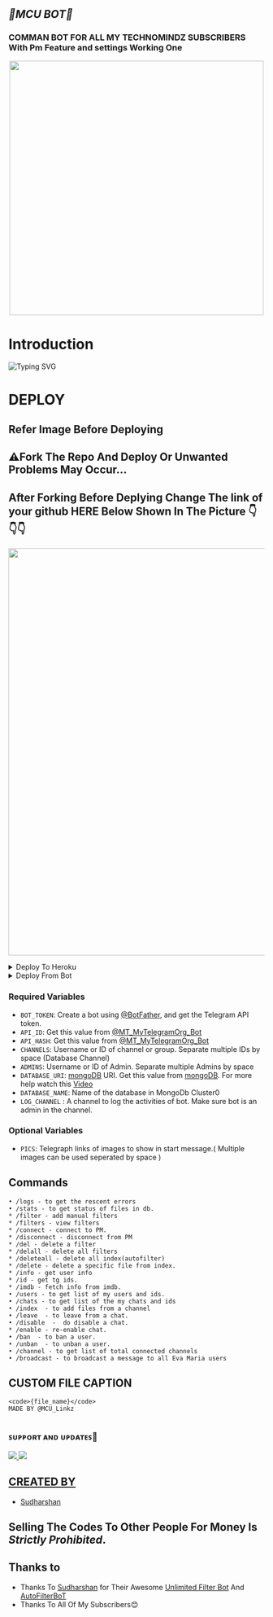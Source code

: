 # <h2 align="centre"><i><b>💖MCU BOT💝</i></b></h2>

### COMMAN BOT FOR ALL MY TECHNOMINDZ SUBSCRIBERS With Pm Feature and settings Working One

<p align="center"><a href="https://t.me/dreambigmoviesdiscussion"><img src="https://telegra.ph/file/b417bdd01331179d5787c.jpg" width="500"></a></p>

# Introduction

![Typing SVG](https://readme-typing-svg.herokuapp.com/?lines=Welcome+To+Techno+Mindz!;Created+by+Sudharshan!;A+simple+and+a+basic+Bot!;A+Advanced+AutoFilter+Bot;)
</p>
</h1>



# DEPLOY

## Refer Image Before Deploying 
## ⚠️Fork The Repo And Deploy Or Unwanted Problems May Occur...
## After Forking Before Deplying Change The link of your github HERE Below Shown In The Picture 👇👇👇
<p align="center"><a href="https://t.me/dreambigmoviesdiscussion"><img src="https://telegra.ph/file/a9147b0692c86b83ab469.jpg" width="800"></a></p>

<details><summary>Deploy To Heroku</summary>
<p>
<br>
<a href="https://heroku.com/deploy?template=https://github.com/Sridharmonika/CommonBot_For_All">
  <img src="https://www.herokucdn.com/deploy/button.svg" alt="Deploy">
</a>
</p>
</details>
  
<details><summary>Deploy From Bot</summary>
<p>
<br>
<a href="https://telegram.dog/XTZ_HerokuBot?start=VGVjaG5vTWluZHovQ29tbW9uQm90X0Zvcl9BbGwgbWFzdGVy">
  <img src="https://www.herokucdn.com/deploy/button.svg" alt="Deploy">
</a>
</p>
</details>

  
### Required Variables
  
* `BOT_TOKEN`: Create a bot using [@BotFather](https://telegram.dog/BotFather), and get the Telegram API token.
* `API_ID`: Get this value from [@MT_MyTelegramOrg_Bot](https://t.me/MT_MyTelegramOrg_Bot)
* `API_HASH`: Get this value from [@MT_MyTelegramOrg_Bot](https://t.me/MT_MyTelegramOrg_Bot)
* `CHANNELS`: Username or ID of channel or group. Separate multiple IDs by space (Database Channel)
* `ADMINS`: Username or ID of Admin. Separate multiple Admins by space
* `DATABASE_URI`: [mongoDB](https://www.mongodb.com) URI. Get this value from [mongoDB](https://www.mongodb.com). For more help watch this [Video](https://youtu.be/CWObOvzp09g)
* `DATABASE_NAME`: Name of the database in MongoDb Cluster0
* `LOG_CHANNEL` : A channel to log the activities of bot. Make sure bot is an admin in the channel.
  
### Optional Variables
* `PICS`: Telegraph links of images to show in start message.( Multiple images can be used seperated by space )
  
## Commands
```
• /logs - to get the rescent errors
• /stats - to get status of files in db.
* /filter - add manual filters
* /filters - view filters
* /connect - connect to PM.
* /disconnect - disconnect from PM
* /del - delete a filter
* /delall - delete all filters
* /deleteall - delete all index(autofilter)
* /delete - delete a specific file from index.
* /info - get user info
* /id - get tg ids.
* /imdb - fetch info from imdb.
• /users - to get list of my users and ids.
• /chats - to get list of the my chats and ids 
• /index  - to add files from a channel
• /leave  - to leave from a chat.
• /disable  -  do disable a chat.
* /enable - re-enable chat.
• /ban  - to ban a user.
• /unban  - to unban a user.
• /channel - to get list of total connected channels
• /broadcast - to broadcast a message to all Eva Maria users
```
## CUSTOM FILE CAPTION
```
<code>{file_name}</code>
MADE BY @MCU_Linkz 
  
```


### ꜱᴜᴘᴘᴏʀᴛ ᴀɴᴅ ᴜᴘᴅᴀᴛᴇꜱ🎑

<a href="https://t.me/tmmainchannel"><img src="https://img.shields.io/badge/Join-Main%20Channel-green.svg?style=for-the-badge&logo=Telegram">
<a href="https://t.me/technomindzchat"><img src="https://img.shields.io/badge/Join-Support%20Group-blue.svg?style=for-the-badge&logo=Telegram">
  
## CREATED BY
 
* [Sudharshan](https://t.me/Sudharshan_T)
## Selling The Codes To Other People For Money Is *Strictly Prohibited*.

## Thanks to 

 - Thanks To [Sudharshan](https://github.com/Sudharshan12467) for Their Awesome [Unlimited Filter Bot](https://github.com/Sudharshan12467/CommonBot_For_All) And [AutoFilterBoT](https://github.com/Sudharshan1246/CommonBot_For_All)
 - Thanks To All Of My Subscribers😊
